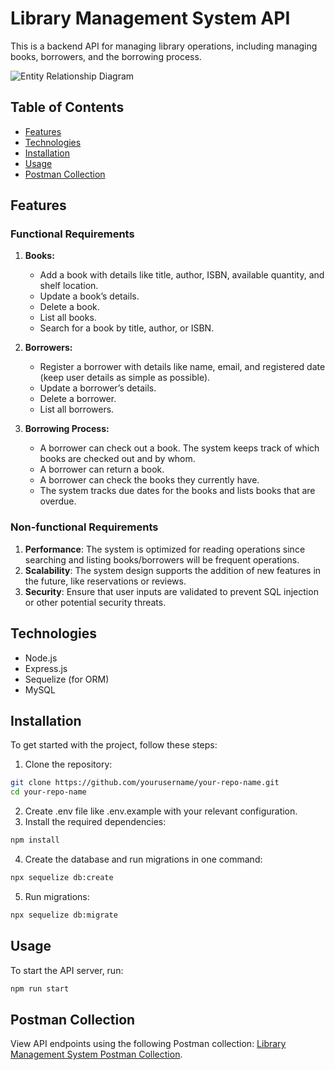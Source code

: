 # Library Management System API

This is a backend API for managing library operations, including managing books, borrowers, and the borrowing process.

![Entity Relationship Diagram](https://i.imgur.com/nOXtxyB.jpeg)

## Table of Contents
- [Features](#features)
- [Technologies](#technologies)
- [Installation](#installation)
- [Usage](#usage)
- [Postman Collection](#postman-collection)

## Features

### Functional Requirements
1. **Books:**
   - Add a book with details like title, author, ISBN, available quantity, and shelf location.
   - Update a book’s details.
   - Delete a book.
   - List all books.
   - Search for a book by title, author, or ISBN.

2. **Borrowers:**
   - Register a borrower with details like name, email, and registered date (keep user details as simple as possible).
   - Update a borrower’s details.
   - Delete a borrower.
   - List all borrowers.

3. **Borrowing Process:**
   - A borrower can check out a book. The system keeps track of which books are checked out and by whom.
   - A borrower can return a book.
   - A borrower can check the books they currently have.
   - The system tracks due dates for the books and lists books that are overdue.

### Non-functional Requirements
1. **Performance**: The system is optimized for reading operations since searching and listing books/borrowers will be frequent operations.
2. **Scalability**: The system design supports the addition of new features in the future, like reservations or reviews.
3. **Security**: Ensure that user inputs are validated to prevent SQL injection or other potential security threats.

## Technologies
- Node.js
- Express.js
- Sequelize (for ORM)
- MySQL

## Installation
To get started with the project, follow these steps:

1. Clone the repository:
```bash
git clone https://github.com/yourusername/your-repo-name.git
cd your-repo-name
```
2. Create .env file like .env.example with your relevant configuration.
3. Install the required dependencies:
```bash
npm install
```
4. Create the database and run migrations in one command:
```bash
npx sequelize db:create
```
5. Run migrations:
```bash
npx sequelize db:migrate
```

## Usage
To start the API server, run:
```bash
npm run start
```
## Postman Collection
View API endpoints using the following Postman collection: [Library Management System Postman Collection](https://www.postman.com/omarahmedl/library-management/overview).





